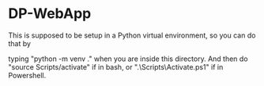 # DP-WebApp

This is supposed to be setup in a Python virtual environment, so you can do that by

typing "python -m venv ." when you are inside this directory. And then do "source Scripts/activate" if in bash,
or ".\Scripts\Activate.ps1" if in Powershell.
